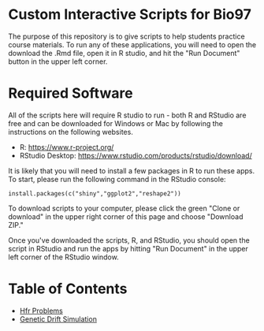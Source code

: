 Custom Interactive Scripts for Bio97 
=========================

The purpose of this repository is to give scripts to help students practice course materials. To run any of these applications, you will need to open the download the .Rmd file, open it in R studio, and hit the "Run Document" button in the upper left corner. 

Required Software <a name="software"></a>
=================

All of the scripts here will require R studio to run - both R and RStudio are free and can be downloaded for Windows or Mac by following the instructions on the following websites.

* R: https://www.r-project.org/
* RStudio Desktop: https://www.rstudio.com/products/rstudio/download/ 

It is likely that you will need to install a few packages in R to run these apps. To start, please run the following command in the RStudio console:

```{r}
install.packages(c("shiny","ggplot2","reshape2"))
```
To download scripts to your computer, please click the green "Clone or download" in the upper right corner of this page and choose "Download ZIP." 

Once you've downloaded the scripts, R, and RStudio, you should open the script in RStudio and run the apps by hitting "Run Document" in the upper left corner of the RStudio window.

Table of Contents
=================
* [Hfr Problems](https://github.com/KerriganBlake/Bio97_Custom_Materials/blob/master/Hfr_Problem_Set_Application.Rmd)
* [Genetic Drift Simulation](https://github.com/KerriganBlake/Bio97_Custom_Materials/blob/master/Genetic_Drift_Simulator.Rmd)
		
	












